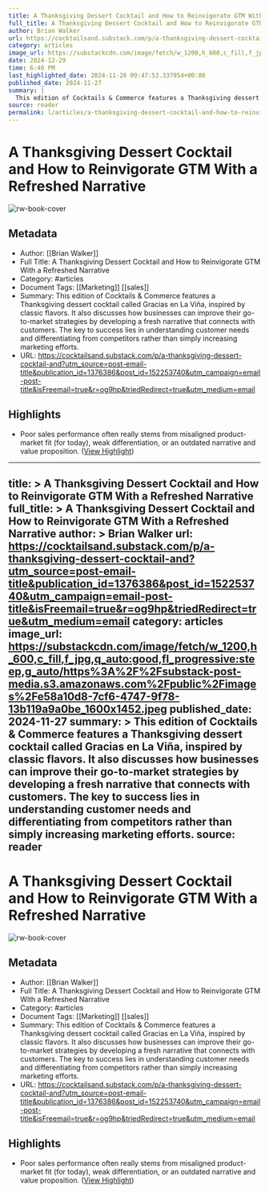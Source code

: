 ```yaml
---
title: A Thanksgiving Dessert Cocktail and How to Reinvigorate GTM With a Refreshed Narrative
full_title: A Thanksgiving Dessert Cocktail and How to Reinvigorate GTM With a Refreshed Narrative
author: Brian Walker
url: https://cocktailsand.substack.com/p/a-thanksgiving-dessert-cocktail-and?utm_source=post-email-title&publication_id=1376386&post_id=152253740&utm_campaign=email-post-title&isFreemail=true&r=og9hp&triedRedirect=true&utm_medium=email
category: articles
image_url: https://substackcdn.com/image/fetch/w_1200,h_600,c_fill,f_jpg,q_auto:good,fl_progressive:steep,g_auto/https%3A%2F%2Fsubstack-post-media.s3.amazonaws.com%2Fpublic%2Fimages%2Fe58a10d8-7cf6-4747-9f78-13b119a9a0be_1600x1452.jpeg
date: 2024-12-29
time: 6:40 PM
last_highlighted_date: 2024-11-28 09:47:53.337954+00:00
published_date: 2024-11-27
summary: |
  This edition of Cocktails & Commerce features a Thanksgiving dessert cocktail called Gracias en La Viña, inspired by classic flavors. It also discusses how businesses can improve their go-to-market strategies by developing a fresh narrative that connects with customers. The key to success lies in understanding customer needs and differentiating from competitors rather than simply increasing marketing efforts.
source: reader
permalink: l/articles/a-thanksgiving-dessert-cocktail-and-how-to-reinvigorate-gtm-with-a-refreshed-narrative
---
```

# A Thanksgiving Dessert Cocktail and How to Reinvigorate GTM With a Refreshed Narrative

![rw-book-cover](https://substackcdn.com/image/fetch/w_1200,h_600,c_fill,f_jpg,q_auto:good,fl_progressive:steep,g_auto/https%3A%2F%2Fsubstack-post-media.s3.amazonaws.com%2Fpublic%2Fimages%2Fe58a10d8-7cf6-4747-9f78-13b119a9a0be_1600x1452.jpeg)

## Metadata
- Author: [[Brian Walker]]
- Full Title: A Thanksgiving Dessert Cocktail and How to Reinvigorate GTM With a Refreshed Narrative
- Category: #articles
- Document Tags: [[Marketing]] [[sales]] 
- Summary: This edition of Cocktails & Commerce features a Thanksgiving dessert cocktail called Gracias en La Viña, inspired by classic flavors. It also discusses how businesses can improve their go-to-market strategies by developing a fresh narrative that connects with customers. The key to success lies in understanding customer needs and differentiating from competitors rather than simply increasing marketing efforts.
- URL: https://cocktailsand.substack.com/p/a-thanksgiving-dessert-cocktail-and?utm_source=post-email-title&publication_id=1376386&post_id=152253740&utm_campaign=email-post-title&isFreemail=true&r=og9hp&triedRedirect=true&utm_medium=email

## Highlights
- Poor sales performance often really stems from misaligned product-market fit (for today), weak differentiation, or an outdated narrative and value proposition. ([View Highlight](https://read.readwise.io/read/01jds2pz80atn0qf88rj1x6r9x))


---
title: >
  A Thanksgiving Dessert Cocktail and How to Reinvigorate GTM With a Refreshed Narrative
full_title: >
  A Thanksgiving Dessert Cocktail and How to Reinvigorate GTM With a Refreshed Narrative
author: >
  Brian Walker
url: https://cocktailsand.substack.com/p/a-thanksgiving-dessert-cocktail-and?utm_source=post-email-title&publication_id=1376386&post_id=152253740&utm_campaign=email-post-title&isFreemail=true&r=og9hp&triedRedirect=true&utm_medium=email
category: articles
image_url: https://substackcdn.com/image/fetch/w_1200,h_600,c_fill,f_jpg,q_auto:good,fl_progressive:steep,g_auto/https%3A%2F%2Fsubstack-post-media.s3.amazonaws.com%2Fpublic%2Fimages%2Fe58a10d8-7cf6-4747-9f78-13b119a9a0be_1600x1452.jpeg
published_date: 2024-11-27
summary: >
  This edition of Cocktails & Commerce features a Thanksgiving dessert cocktail called Gracias en La Viña, inspired by classic flavors. It also discusses how businesses can improve their go-to-market strategies by developing a fresh narrative that connects with customers. The key to success lies in understanding customer needs and differentiating from competitors rather than simply increasing marketing efforts.
source: reader
---
# A Thanksgiving Dessert Cocktail and How to Reinvigorate GTM With a Refreshed Narrative

![rw-book-cover](https://substackcdn.com/image/fetch/w_1200,h_600,c_fill,f_jpg,q_auto:good,fl_progressive:steep,g_auto/https%3A%2F%2Fsubstack-post-media.s3.amazonaws.com%2Fpublic%2Fimages%2Fe58a10d8-7cf6-4747-9f78-13b119a9a0be_1600x1452.jpeg)

## Metadata
- Author: [[Brian Walker]]
- Full Title: A Thanksgiving Dessert Cocktail and How to Reinvigorate GTM With a Refreshed Narrative
- Category: #articles
- Document Tags: [[Marketing]] [[sales]] 
- Summary: This edition of Cocktails & Commerce features a Thanksgiving dessert cocktail called Gracias en La Viña, inspired by classic flavors. It also discusses how businesses can improve their go-to-market strategies by developing a fresh narrative that connects with customers. The key to success lies in understanding customer needs and differentiating from competitors rather than simply increasing marketing efforts.
- URL: https://cocktailsand.substack.com/p/a-thanksgiving-dessert-cocktail-and?utm_source=post-email-title&publication_id=1376386&post_id=152253740&utm_campaign=email-post-title&isFreemail=true&r=og9hp&triedRedirect=true&utm_medium=email

## Highlights
- Poor sales performance often really stems from misaligned product-market fit (for today), weak differentiation, or an outdated narrative and value proposition. ([View Highlight](https://read.readwise.io/read/01jds2pz80atn0qf88rj1x6r9x))


